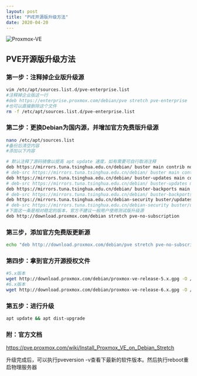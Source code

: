 ```yaml
---
layout: post
title: "PVE开源版升级方法"
date: 2020-04-20
---
```


![Proxmox-VE](https://pve.proxmox.com/mediawiki/images/thumb/f/f9/Proxmox-VE-5-4-Cluster-Summary.png/600px-Proxmox-VE-5-4-Cluster-Summary.png)

## PVE开源版升级方法

### 第一步：注释掉企业版升级源

```bash
vim /etc/apt/sources.list.d/pve-enterprise.list
#注释掉企业版这一行
#deb https://enterprise.proxmox.com/debian/pve stretch pve-enterprise
#也可以直接删除这个文件
rm -f /etc/apt/sources.list.d/pve-enterprise.list
``` 

### 第二步：更换Debian为国内源，并增加官方免费版升级源

```bash
nano /etc/apt/sources.list
#备份后清空内容
#添加以下内容

# 默认注释了源码镜像以提高 apt update 速度，如有需要可自行取消注释
deb https://mirrors.tuna.tsinghua.edu.cn/debian/ buster main contrib non-free
# deb-src https://mirrors.tuna.tsinghua.edu.cn/debian/ buster main contrib non-free
deb https://mirrors.tuna.tsinghua.edu.cn/debian/ buster-updates main contrib non-free
# deb-src https://mirrors.tuna.tsinghua.edu.cn/debian/ buster-updates main contrib non-free
deb https://mirrors.tuna.tsinghua.edu.cn/debian/ buster-backports main contrib non-free
# deb-src https://mirrors.tuna.tsinghua.edu.cn/debian/ buster-backports main contrib non-free
deb https://mirrors.tuna.tsinghua.edu.cn/debian-security buster/updates main contrib non-free
# deb-src https://mirrors.tuna.tsinghua.edu.cn/debian-security buster/updates main contrib non-free
#下面这一条是相对稳定的版本，官方不建议一般用户使用测试版升级源
deb http://download.proxmox.com/debian stretch pve-no-subscription

```

### 第三步，添加官方免费版更新源

```bash
echo "deb http://download.proxmox.com/debian/pve stretch pve-no-subscription" > /etc/apt/sources.list.d/pve-install-repo.list
```

### 第四步：拿到官方开源授权文件

```bash
#5.x版本
wget http://download.proxmox.com/debian/proxmox-ve-release-5.x.gpg -O /etc/apt/trusted.gpg.d/proxmox-ve-release-5.x.gpg
#6.x版本
wget http://download.proxmox.com/debian/proxmox-ve-release-6.x.gpg -O /etc/apt/trusted.gpg.d/proxmox-ve-release-6.x.gpg
```
 
### 第五步：进行升级

```bash
apt update && apt dist-upgrade
```
 

### 附：官方文档

https://pve.proxmox.com/wiki/Install_Proxmox_VE_on_Debian_Stretch

升级完成后，可以执行pveversion -v查看下最新的软件版本。然后执行reboot重启物理服务器